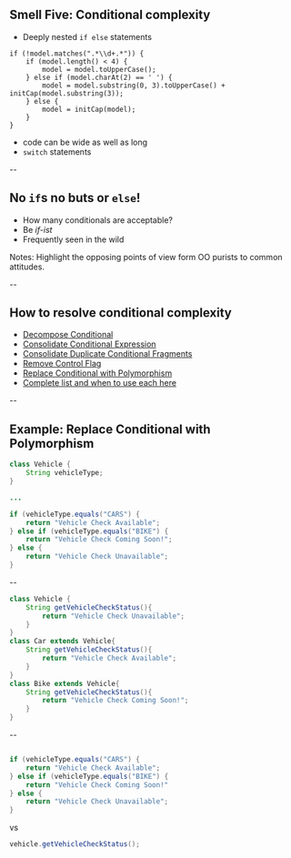 ## Smell Five: Conditional complexity

+ Deeply nested `if else` statements
```
if (!model.matches(".*\\d+.*")) {
    if (model.length() < 4) {
        model = model.toUpperCase();
    } else if (model.charAt(2) == ' ') {
        model = model.substring(0, 3).toUpperCase() + initCap(model.substring(3));
    } else {
        model = initCap(model);
    }
}
```
+ code can be wide as well as long
+ `switch` statements

--

## No `if`s no buts or `else`!

+ How many conditionals are acceptable?
+ Be _if-ist_
+ Frequently seen in the wild

Notes:
Highlight the opposing points of view form OO purists to common attitudes.  

--

## How to resolve conditional complexity

+ [Decompose Conditional](https://refactoring.guru/decompose-conditional)
+ [Consolidate Conditional Expression](https://refactoring.guru/consolidate-conditional-expression)
+ [Consolidate Duplicate Conditional Fragments](https://refactoring.guru/consolidate-duplicate-conditional-fragments)
+ [Remove Control Flag](https://refactoring.guru/remove-control-flag)
+ [Replace Conditional with Polymorphism](https://refactoring.guru/replace-conditional-with-polymorphism)
+ [Complete list and when to use each here](https://refactoring.guru/refactoring/techniques/simplifying-conditional-expressions)

--

## Example: Replace Conditional with Polymorphism

```java
class Vehicle {
    String vehicleType;
}

...

if (vehicleType.equals("CARS") {
    return "Vehicle Check Available";
} else if (vehicleType.equals("BIKE") {
    return "Vehicle Check Coming Soon!";
} else {
    return "Vehicle Check Unavailable";
}
```

--

```java
class Vehicle {
    String getVehicleCheckStatus(){
        return "Vehicle Check Unavailable";
    }
}
class Car extends Vehicle{
    String getVehicleCheckStatus(){
        return "Vehicle Check Available";
    }
}
class Bike extends Vehicle{
    String getVehicleCheckStatus(){
        return "Vehicle Check Coming Soon!";
    }
}
```

--

```java

if (vehicleType.equals("CARS") {
    return "Vehicle Check Available";
} else if (vehicleType.equals("BIKE") {
    return "Vehicle Check Coming Soon!"
} else {
    return "Vehicle Check Unavailable";
}
```
vs

```java
vehicle.getVehicleCheckStatus();
```